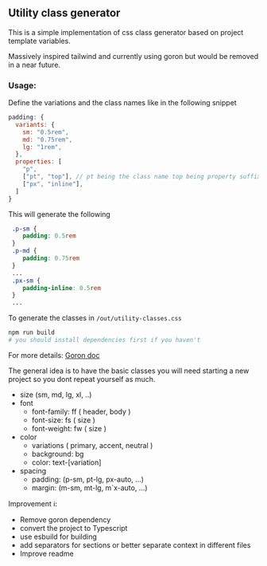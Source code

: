 ## Utility class generator

This is a simple implementation of css class generator based on project template variables. 

Massively inspired tailwind and currently using goron but would be removed in a near future.

### Usage:
Define the variations and the class names like in the following snippet

```js
padding: {
  variants: {
    sm: "0.5rem",
    md: "0.75rem",
    lg: "1rem",
  },
  properties: [ 
    "p",
    ["pt", "top"], // pt being the class name top being property suffix ( eg .pt-sm { padding-top: 0.5rem })
    ["px", "inline"],
  ]
}
```

This will generate the following
```css
 .p-sm {
    padding: 0.5rem
 }
 .p-md {
    padding: 0.75rem
 }
 ...
 .px-sm {
    padding-inline: 0.5rem
 }
 ...
```

To generate the classes in `/out/utility-classes.css` 
```bash
npm run build 
# you should install dependencies first if you haven't
```

For more details: [Goron doc](https://github.com/Andy-set-studio/goron)

The general idea is to have the basic classes you will need starting a new project so you dont repeat yourself as much. 

- size (sm, md, lg, xl, ..)
- font
  - font-family: ff ( header, body )
  - font-size: fs ( size )
  - font-weight: fw ( size )
- color
  - variations ( primary, accent, neutral )
  - background: bg
  - color: text-[variation]
- spacing
  - padding: (p-sm, pt-lg, px-auto, ...)
  - margin: (m-sm, mt-lg, m`x-auto, ...)

Improvement ℹ️:
- Remove goron dependency
- convert the project to Typescript
- use esbuild for building
- add separators for sections or better separate context in different files 
- Improve readme